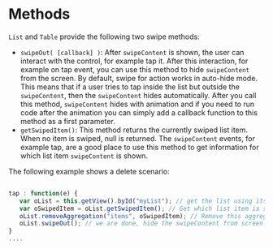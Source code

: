 <!-- loiob72874dbc4ef41c0ba75a1ae523d795c -->

# Methods

`List` and `Table` provide the following two swipe methods:

-   `swipeOut( [callback] )`: After `swipeContent` is shown, the user can interact with the control, for example tap it. After this interaction, for example on tap event, you can use this method to hide `swipeContent` from the screen. By default, swipe for action works in auto-hide mode. This means that if a user tries to tap inside the list but outside the `swipeContent`, then the `swipeContent` hides automatically. After you call this method, `swipeContent` hides with animation and if you need to run code after the animation you can simply add a callback function to this method as a first parameter.
-   `getSwipedItem()`: This method returns the currently swiped list item. When no item is swiped, null is returned. The `swipeContent` events, for example tap, are a good place to use this method to get information for which list item `swipeContent` is shown.

The following example shows a delete scenario:

```js

tap : function(e) {
   var oList = this.getView().byId("myList"); // get the list using its Id
   var oSwipedItem = oList.getSwipedItem(); // Get which list item is swiped to delete
   oList.removeAggregation("items", oSwipedItem); // Remove this aggregation to delete list item from list
   oList.swipeOut(); // we are done, hide the swipeContent from screen 
}
....

```

